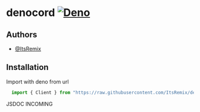 # denocord [![Deno](https://github.com/ItsRemix/denocord/actions/workflows/deno.yml/badge.svg)](https://github.com/ItsRemix/denocord/actions/workflows/deno.yml)

## Authors

- [@ItsRemix](https://www.github.com/itsremix)


## Installation

Import with deno from url

```ts
  import { Client } from "https://raw.githubusercontent.com/ItsRemix/denocord/main/lib/Client.ts"
```

JSDOC INCOMING
